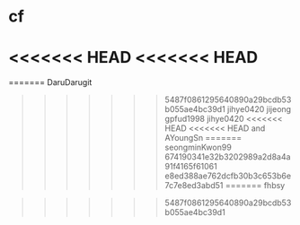# cf
<<<<<<< HEAD
<<<<<<< HEAD
=======
=======
DaruDarugit
>>>>>>> 5487f0861295640890a29bcdb53b055ae4bc39d1
jihye0420
jijeong
gpfud1998
jihye0420
<<<<<<< HEAD
<<<<<<< HEAD
and AYoungSn
=======
seongminKwon99
>>>>>>> 674190341e32b3202989a2d8a4a91f4165f61061
>>>>>>> e8ed388ae762dcfb30b3c653b6e7c7e8ed3abd51
=======
fhbsy

>>>>>>> 5487f0861295640890a29bcdb53b055ae4bc39d1
